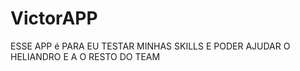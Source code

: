 # VictorAPP
ESSE APP é PARA EU TESTAR MINHAS SKILLS E PODER AJUDAR O HELIANDRO E A O RESTO DO TEAM

